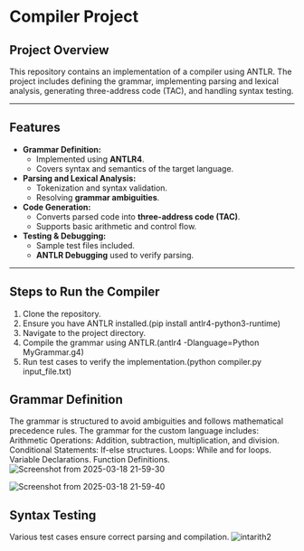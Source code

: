 # Compiler Project

## Project Overview
This repository contains an implementation of a compiler using ANTLR. The project includes defining the grammar, implementing parsing and lexical analysis, generating three-address code (TAC), and handling syntax testing.

---

## Features  
- **Grammar Definition:**  
  - Implemented using **ANTLR4**.  
  - Covers syntax and semantics of the target language.  
- **Parsing and Lexical Analysis:**  
  - Tokenization and syntax validation.  
  - Resolving **grammar ambiguities**.  
- **Code Generation:**  
  - Converts parsed code into **three-address code (TAC)**.  
  - Supports basic arithmetic and control flow.  
- **Testing & Debugging:**  
  - Sample test files included.  
  - **ANTLR Debugging** used to verify parsing.  

---
## Steps to Run the Compiler
1. Clone the repository.
2. Ensure you have ANTLR installed.(pip install antlr4-python3-runtime)
3. Navigate to the project directory.
4. Compile the grammar using ANTLR.(antlr4 -Dlanguage=Python MyGrammar.g4)
5. Run test cases to verify the implementation.(python compiler.py input_file.txt)

## Grammar Definition
The grammar is structured to avoid ambiguities and follows mathematical precedence rules.
The grammar for the custom language includes:
Arithmetic Operations: Addition, subtraction, multiplication, and division.
Conditional Statements: If-else structures.
Loops: While and for loops.
Variable Declarations.
Function Definitions.
![Screenshot from 2025-03-18 21-59-30](https://github.com/user-attachments/assets/94c0d1d7-427b-4eb8-83f7-c14c582f644c)

![Screenshot from 2025-03-18 21-59-40](https://github.com/user-attachments/assets/c706b3c7-8c33-4089-b0cf-9e926f4be497)

## Syntax Testing
Various test cases ensure correct parsing and compilation.
![intarith2](https://github.com/user-attachments/assets/bee0d916-4808-4904-bbbb-b6afc1591b67)


